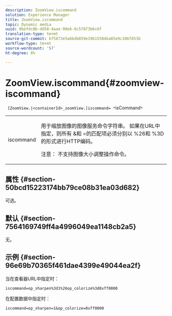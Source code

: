 ```yaml
---
description: ZoomView.iscommand
solution: Experience Manager
title: ZoomView.iscommand
topic: Dynamic media
uuid: 0befdc0b-dd58-4aae-90e6-8c578f3b6c6f
translation-type: tm+mt
source-git-commit: bf5873e5a6bdb859e19b15584ba85e9c106f853b
workflow-type: tm+mt
source-wordcount: '57'
ht-degree: 8%

---
```



# ZoomView.iscommand{#zoomview-iscommand}

` [ZoomView.|<containerId>_zoomView.]iscommand= *`isCommand`*`

<table id="table_06B5F795889E402FB6BCEA4D882E1422"> 
 <tbody> 
  <tr> 
   <td colname="col1"> <p> <span class="codeph"> <span class="varname"> iscommand</span> </span> </p> </td> 
   <td colname="col2"> <p> 用于缩放图像的图像服务命令字符串。 如果在URL中指定，则所有<span class="codeph"> &amp;</span>和<span class="codeph"> =</span>的匹配项必须分别以<span class="codeph"> %26</span>和<span class="codeph"> %3D</span>的形式进行HTTP编码。 </p> <p> <p>注意： 不支持图像大小调整操作命令。 </p> </p> </td> 
  </tr> 
 </tbody> 
</table>

## 属性 {#section-50bcd15223174bb79ce08b31ea03d682}

可选。

## 默认 {#section-7564169749ff4a4996049ea1148cb2a5}

无。

## 示例 {#section-96e69b70365f461dae4399e49044ea2f}

当在查看器URL中指定时：

`iscommand=op_sharpen%3d1%26op_colorize%3d0xff0000`

在配置数据中指定时：

`iscommand=op_sharpen=1&op_colorize=0xff0000`
